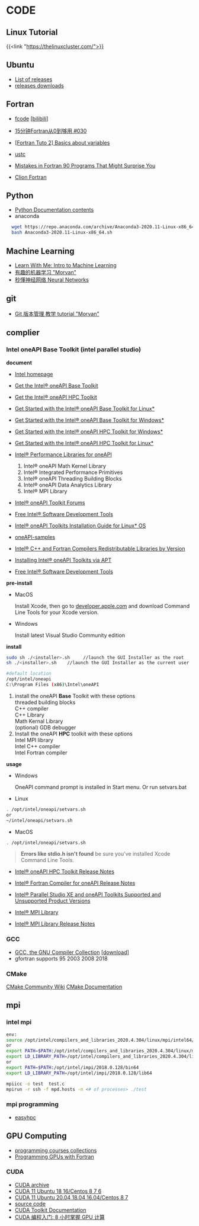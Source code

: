# CODE


## Linux Tutorial
{{<link "https://thelinuxcluster.com/">}}  

## Ubuntu
* [List of releases](https://wiki.ubuntu.com/Releases)  
* [releases downloads](https://releases.ubuntu.com/)  

## Fortran
* [fcode](http://v.fcode.cn/)
  [[bilibili]](https://www.bilibili.com/video/BV1tx411u7o4)
* [15分钟Fortran从0到够用 #030](https://www.bilibili.com/video/BV1Lv41117Lz)
* [[Fortran Tuto 2] Basics about variables](https://www.youtube.com/watch?v=GSJL6E1A6gM&list=PLvkU6i2iQ2fprrVmmkNP_V36mh0BMnS5L&index=2)


* [ustc](http://micro.ustc.edu.cn/Fortran/)
* [Mistakes in Fortran 90 Programs That Might Surprise You](http://www.cs.rpi.edu/~szymansk/OOF90/bugs.html)
* [Clion Fortran](https://www.jetbrains.com/help/clion/fortran-support.html)

## Python
* [Python Documentation contents](https://docs.python.org/3/contents.html)  
* anaconda
```bash
  wget https://repo.anaconda.com/archive/Anaconda3-2020.11-Linux-x86_64.sh
  bash Anaconda3-2020.11-Linux-x86_64.sh
```

## Machine Learning
* [Learn With Me: Intro to Machine Learning](https://www.youtube.com/playlist?list=PLqFaTIg4myu9-T-fat2zjC5HmTpSybNfa)
* [有趣的机器学习 "Morvan"](https://www.youtube.com/playlist?list=PLXO45tsB95cIFm8Y8vMkNNPPXAtYXwKin)
* [秒懂神经网络 Neural Networks](https://www.youtube.com/playlist?list=PLXO45tsB95cJ0U2DKySDmhRqQI9IaGxck)


## git 
* [Git 版本管理 教学 tutorial "Morvan"](https://www.youtube.com/playlist?list=PLXO45tsB95cKysjmSNln65YoUt9lwEl7-)

## complier
### Intel oneAPI Base Toolkit (intel parallel studio)
**document**

* [Intel homepage](https://www.intel.com/content/www/us/en/homepage.html)  
* [Get the Intel® oneAPI Base Toolkit](https://software.intel.com/content/www/us/en/develop/tools/oneapi/base-toolkit/download.html)  
* [Get the Intel® oneAPI HPC Toolkit](https://software.intel.com/content/www/us/en/develop/tools/oneapi/hpc-toolkit/download.html)  
* [Get Started with the Intel® oneAPI Base Toolkit for Linux*](https://software.intel.com/content/www/us/en/develop/documentation/get-started-with-intel-oneapi-base-linux/top.html)  
* [Get Started with the Intel® oneAPI Base Toolkit for Windows*](https://software.intel.com/content/www/us/en/develop/documentation/get-started-with-intel-oneapi-base-windows/top.html)  
* [Get Started with the Intel® oneAPI HPC Toolkit for Windows*](https://software.intel.com/content/www/us/en/develop/documentation/get-started-with-intel-oneapi-hpc-windows/top/before-you-begin.html)  
* [Get Started with the Intel® oneAPI HPC Toolkit for Linux*](https://software.intel.com/content/www/us/en/develop/documentation/get-started-with-intel-oneapi-hpc-linux/top.html)  
* [Intel® Performance Libraries for oneAPI](https://software.intel.com/content/www/us/en/develop/tools/performance-libraries.html)  
  1. Intel® oneAPI Math Kernel Library  
  2. Intel® Integrated Performance Primitives  
  3. Intel® oneAPI Threading Building Blocks  
  4. Intel® oneAPI Data Analytics Library  
  5. Intel® MPI Library
  
* [Intel® oneAPI Toolkit Forums](https://software.intel.com/content/www/us/en/develop/tools/oneapi/support.html)  
* [Free Intel® Software Development Tools](https://software.intel.com/content/www/us/en/develop/articles/qualify-for-free-software.html#educator)  
* [Intel® oneAPI Toolkits Installation Guide for Linux* OS](https://software.intel.com/content/www/us/en/develop/documentation/installation-guide-for-intel-oneapi-toolkits-linux/top.html)  
* [oneAPI-samples](https://github.com/oneapi-src/oneAPI-samples)  
* [Intel® C++ and Fortran Compilers Redistributable Libraries by Version](https://software.intel.com/content/www/us/en/develop/articles/intel-compilers-redistributable-libraries-by-version.html)  
* [Installing Intel® oneAPI Toolkits via APT](https://software.intel.com/content/www/us/en/develop/articles/installing-intel-oneapi-toolkits-via-apt.html)  
* [Free Intel® Software Development Tools](https://software.intel.com/content/www/us/en/develop/articles/qualify-for-free-software.html)  

**pre-install**

- MacOS

  Install Xcode, then go to [developer.apple.com](developer.apple.com) and download Command Line Tools for your Xcode version.

- Windows

  Install latest Visual Studio Community edition  

**install**

```bash  
sudo sh ./<installer>.sh     //launch the GUI Installer as the root 
sh ./<installer>.sh    //launch the GUI Installer as the current user

#default location
/opt/intel/oneapi
C:\Program Files (x86)\Intel\oneAPI
```

1. install the oneAPI **Base** Toolkit with these options  
    threaded building blocks  
    C++ compiler  
    C++ Library  
    Math Kernal Library  
    (optional) GDB debugger  
2. Install the oneAPI **HPC** toolkit with these options  
    Intel MPI library  
    Intel C++ compiler  
    Intel Fortran compiler  

**usage**

- Windows  

  OneAPI command prompt is installed in Start menu. Or run setvars.bat

- Linux  
```bash
. /opt/intel/oneapi/setvars.sh
or
~/intel/oneapi/setvars.sh
```
- MacOS  
```bash
. /opt/intel/oneapi/setvars.sh
```
> **Errors like stdio.h isn't found**
> be sure you've installed Xcode Command Line Tools.

* [Intel® oneAPI HPC Toolkit Release Notes](https://software.intel.com/content/www/us/en/develop/articles/intel-oneapi-hpc-toolkit-release-notes.html)  
* [Intel® Fortran Compiler for oneAPI Release Notes](https://software.intel.com/content/www/us/en/develop/articles/intel-oneapi-fortran-compiler-release-notes.html#top)  
* [Intel® Parallel Studio XE and oneAPI Toolkits Supported and Unsupported Product Versions](https://software.intel.com/content/www/us/en/develop/articles/intel-parallel-studio-xe-supported-and-unsupported-product-versions.html) 
  
* [Intel® MPI Library](https://software.intel.com/content/www/us/en/develop/tools/oneapi/components/mpi-library.html)
* [Intel® MPI Library Release Notes](https://software.intel.com/content/www/us/en/develop/articles/intel-mpi-library-release-notes.html)  


### GCC 
* [GCC, the GNU Compiler Collection](https://gcc.gnu.org/)
  [[download]](http://ftp.gnu.org/gnu/gcc/)  
* gfortran supports 95 2003 2008 2018


### CMake
[CMake Community Wiki](https://gitlab.kitware.com/cmake/community)
[CMake Documentation](https://cmake.org/cmake/help/latest/index.html#)

## mpi 
### intel mpi
```bash
env:
source /opt/intel/compilers_and_libraries_2020.4.304/linux/mpi/intel64/bin/mpivars.sh intel64
or
export PATH=$PATH:/opt/intel/compilers_and_libraries_2020.4.304/linux/mpi/intel64/bin
export LD_LIBRARY_PATH=/opt/intel/compilers_and_libraries_2020.4.304/linux/mpi/intel64/lib
or
export PATH=$PATH:/opt/intel/impi/2018.0.128/bin64
export LD_LIBRARY_PATH=/opt/intel/impi/2018.0.128/lib64

mpiicc -o test  test.c
mpirun -r ssh -f mpd.hosts -n <# of processes> ./test
```

### mpi programming
* [easyhpc](https://easyhpc.net/)

## GPU Computing
* [programming courses collections](https://www.bu.edu/pasi/materials/)
* [Programming GPUs with Fortran](https://www.youtube.com/watch?v=COjvWNpxnxc&feature=emb_logo)

### CUDA
* [CUDA archive](https://developer.nvidia.com/cuda-toolkit-archive) 
* [CUDA 11 Ubuntu 18 16/Centos 8 7 6](https://developer.nvidia.com/cuda-10.2-download-archive?target_os=Linux&target_arch=x86_64&target_distro=CentOS&target_version=6) 
* [CUDA 11 Ubuntu 20.04 18.04 16.04/Centos 8 7](https://developer.nvidia.com/cuda-downloads?target_os=Linux&target_arch=x86_64&target_distro=Ubuntu&target_version=1604&target_type=runfilelocal)
* [source code](https://developer.download.nvidia.com/compute/cuda/opensource/)
* [CUDA Toolkit Documentation](https://docs.nvidia.com/cuda/)  
* [CUDA 编程入门: 8 小时掌握 GPU 计算](https://www.youtube.com/playlist?list=PLSVM68VUM1eWsEX0yPliaL3pTZoKqJWfi)



